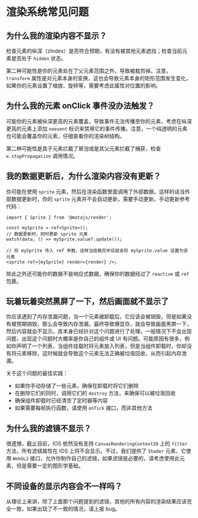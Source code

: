 # 渲染系统常见问题

## 为什么我的渲染内容不显示？

检查元素的纵深（zIndex）是否符合预期，有没有被其他元素遮挡；检查当前元素是否处于 `hidden` 状态。

第二种可能性是你的元素处在了父元素范围之外，导致被裁剪掉。注意，`transform` 属性是对元素本身的变换，这也会导致元素本身的矩形范围发生变化，如果你的元素设置了缩放、旋转等，需要考虑此属性对位置的影响。

## 为什么我的元素 onClick 事件没办法触发？

可能你的元素被纵深更高的元素覆盖，导致事件无法传播至你的元素，考虑在纵深更高的元素上添加 `noevent` 标识来禁用它的事件传播。注意，一个纯透明的元素也可能会覆盖你的元素，仔细查看你的渲染树结构。

第二种可能性是其子元素拦截了冒泡或是其父元素拦截了捕获，检查 `e.stopPropagation` 调用情况。

## 我的数据更新后，为什么渲染内容没有更新？

你可能在使用 `sprite` 元素，然后在渲染函数里面调用了外部数据，这样的话当外部数据更新时，你的 `sprite` 元素并不会自动更新，需要手动更新。手动更新参考代码：

```tsx
import { Sprite } from '@motajs/render';

const mySprite = ref<Sprite>();
// 数据更新时，同时更新 sprite 元素
watch(data, () => mySprite.value?.update());

// 将 mySprite 传入 ref 参数，这样当挂载完毕后就会将 mySprite.value 设置为该元素
<sprite ref={mySprite} render={render} />;
```

除此之外还可能你的数据不是响应式数据，确保你的数据经过了 `reactive` 或 `ref` 包裹。

## 玩着玩着突然黑屏了一下，然后画面就不显示了

你应该遇到了内存泄漏问题，当一个元素被卸载后，它应该会被销毁，但是如果没有被预期销毁，那么会导致内存泄漏，最终导致爆显存，就会导致画面黑屏一下，然后内容就会不显示。库本身已经针对这个问题进行了处理，一般情况下不会出现问题，出现这个问题时大概率是你自己的组件或 UI 有问题。可能原因有很多，例如你声明了一个列表，当组件挂载时将元素放入列表，但是当组件卸载时，你却没有将元素移除，这时候就会导致这个元素无法正确被垃圾回收，从而引起内存泄漏。

关于这个问题的最佳实践：

-   如果你手动存储了一些元素，确保在卸载时将它们删除
-   在删除它们的同时，调用它们的 `destroy` 方法，来确保可以被垃圾回收
-   确保组件卸载时已经清空了定时器等内容
-   如果需要每帧执行函数，请使用 `onTick` 接口，而非其他方法

## 为什么我的滤镜不显示？

很遗憾，截止目前，IOS 依然没有支持 `CanvasRenderingContext2D` 上的 `filter` 方法，所有滤镜属性在 IOS 上将不会显示。不过，我们提供了 `Shader` 元素，它使用 `WebGL2` 接口，允许你制作自己的滤镜，如果滤镜是必要的，请考虑使用此元素，但是需要一定的图形学基础。

## 不同设备的显示内容会不一样吗？

从理论上来讲，除了上面那个问题提到的滤镜，其他的所有内容的渲染结果应该完全一致，如果出现了不一致的情况，请上报 bug。
